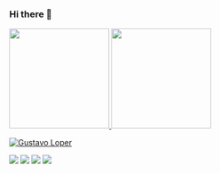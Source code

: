 ### Hi there 👋

 <div>
  <a href="https://github.com/oGustavo-Loper">
  <img height="180em" src="https://github-readme-stats.vercel.app/api?username=oGustavo-Loper&show_icons=true&theme=dark&include_all_commits=true&count_private=true"/>
  <img height="180em" src="https://github-readme-stats.vercel.app/api/top-langs/?username=oGustavo-Loper&layout=compact&langs_count=7&theme=dark"/>
</div>
 <div>
  <p align="left"> <img src="https://komarev.com/ghpvc/?username=oGustavo-Loper" alt="Gustavo Loper" /> </p>
 </div>
  <div> 
  <a href="https://www.instagram.com/gustavo.loper" target="_blank"><img src="https://img.shields.io/badge/-Instagram-%23E4405F?style=for-the-badge&logo=instagram&logoColor=white" target="_blank"></a>
 <a href="https://discord.gg/" target="_blank"><img src="https://img.shields.io/badge/Discord-7289DA?style=for-the-badge&logo=discord&logoColor=white" target="_blank"></a> 
  <a href = "mailto:theloper7@gmail.com"><img src="https://img.shields.io/badge/-Gmail-%23333?style=for-the-badge&logo=gmail&logoColor=white" target="_blank"></a>
  <a href="https://www.linkedin.com/in/gustavo-loper-618842186/" target="_blank"><img src="https://img.shields.io/badge/-LinkedIn-%230077B5?style=for-the-badge&logo=linkedin&logoColor=white" target="_blank"></a> 
 
</div>
